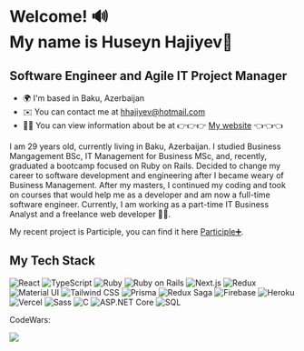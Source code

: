 Welcome! 🔊<br />
 My name is Huseyn Hajiyev👋
===============================
Software Engineer and Agile IT Project Manager
----------------------------------------------
* 🌍  I'm based in Baku, Azerbaijan
* ✉️  You can contact me at [hhajiyev@hotmail.com](mailto:hhajiyev@hotmail.com)
* 👨‍💻  You can view information about be at 👉👉👉 [My website](http://huseynhajiyev.com) 👈👈👈


I am 29 years old, currently living in Baku, Azerbaijan. I studied Business Mangagement BSc, IT Management for Business MSc, and, recently, graduated a bootcamp focused on Ruby on Rails. Decided to change my career to software development and engineering after I became weary of Business Management. After my masters, I continued my coding and took on courses that would help me as a developer and am now a full-time software engineer. Currently, I am working as a part-time IT Business Analyst and a freelance web developer 👨‍💻. 

My recent project is Participle, you can find it here <a href="https://participle-plus.vercel.app/" target="_blank" >Participle➕</a>.

## My Tech Stack

![React](https://img.shields.io/badge/-React-20232A?style=flat-square&logo=react&logoColor=61DAFB)
![TypeScript](https://img.shields.io/badge/-TypeScript-3178C6?style=flat-square&logo=typescript&logoColor=white)
![Ruby](https://img.shields.io/badge/-Ruby-CC342D?style=flat-square&logo=ruby&logoColor=white)
![Ruby on Rails](https://img.shields.io/badge/-Ruby%20on%20Rails-CC0000?style=flat-square&logo=ruby-on-rails&logoColor=white)
![Next.js](https://img.shields.io/badge/-Next.js-000000?style=flat-square&logo=next.js&logoColor=white)
![Redux](https://img.shields.io/badge/-Redux-764ABC?style=flat-square&logo=redux&logoColor=white)
![Material UI](https://img.shields.io/badge/-Material%20UI-0081CB?style=flat-square&logo=material-ui&logoColor=white)
![Tailwind CSS](https://img.shields.io/badge/-Tailwind%20CSS-38B2AC?style=flat-square&logo=tailwind-css&logoColor=white)
![Prisma](https://img.shields.io/badge/-Prisma-2D3748?style=flat-square&logo=prisma&logoColor=white)
![Redux Saga](https://img.shields.io/badge/-Redux%20Saga-999999?style=flat-square&logo=redux-saga&logoColor=white)
![Firebase](https://img.shields.io/badge/-Firebase-FFCA28?style=flat-square&logo=firebase&logoColor=black)
![Heroku](https://img.shields.io/badge/-Heroku-430098?style=flat-square&logo=heroku&logoColor=white)
![Vercel](https://img.shields.io/badge/-Vercel-black?style=flat-square&logo=vercel&logoColor=white)
![Sass](https://img.shields.io/badge/-Sass-CC6699?style=flat-square&logo=sass&logoColor=white)
![C](https://img.shields.io/badge/-C-00599C?style=flat-square&logo=c&logoColor=white)
![ASP.NET Core](https://img.shields.io/badge/-ASP.NET%20Core%207-512BD4?style=flat-square&logo=dot-net&logoColor=white)
![SQL](https://img.shields.io/badge/-SQL-4479A1?style=flat-square&logo=sql&logoColor=white)



CodeWars:

<a href="https://www.codewars.com/users/HuseynHajiyev"><img src="https://www.codewars.com/users/HuseynHajiyev/badges/large"></img></a>
